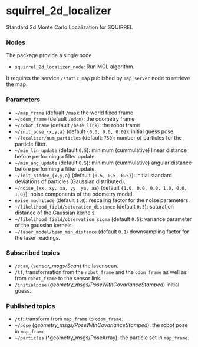squirrel_2d_localizer
=====================

Standard 2d Monte Carlo Localization for SQUIRREL

### Nodes

The package provide a single node

- `squirrel_2d_localizer_node`: Run MCL algorithm.

It requires the service `/static_map` published by `map_server` node
to retrieve the map.

### Parameters
- `~/map_frame` (defualt `/map`): the world fixed frame
- `~/odom_frame` (default `/odom`): the odometry frame
- `~/robot_frame` (default `/base_link`): the robot frame
- `~/init_pose_{x,y,a}` (default `{0.0, 0.0, 0.0}`): initial guess
  pose.
- `~/localizer/num_particles` (default: `750`): number of particles for
  the particle filter.
- `~/min_lin_update` (default `0.5`): minimum (cummulative) linear
  distance before performing a filter update.
- `~/min_ang_update` (default `0.5`): minimum (cummulative) angular
  distance before performing a filter update.
- `~/init_stddev_{x,y,a}` (default `{0.5, 0.5, 0.5}`): initial
  standard deviations of particles (Gaussian distributed).
- `~/noise_{xx, xy, xa, yy, ya, aa}` (default `{1.0, 0.0, 0.0, 1.0,
  0.0, 1.0}`), noise components of the odometry model.
- `noise_magnitude` (default `1.0`): rescaling factor for the noise
  parameters.
- `~/likelihood_field/saturation_distance` (default `0.5`): saturation distance of
  the Gaussian kernels.
- `~/likelihood_field/observation_sigma` (default `0.5`): variance
  parameter of the gaussian kernels.
- `~/laser_model/beam_min_distance` (default `0.1`) downsampling
  factor for the laser readings.
 	  
### Subscribed topics
- `/scan`, (*sensor_msgs/Scan*) the laser scan.
- `/tf`, transformation from the `robot_frame` and the `odom_frame` as well
  as from `robot_frame` to the sensor link.
- `/initialpose` (*geometry_msgs/PoseWithCovarianceStamped*) initial
  guess.
  
### Published topics
- `/tf`: transform from `map_frame` to `odom_frame`.
- `~/pose` (*geometry_msgs/PoseWithCovarianceStamped*): the robot pose
  in `map_frame`.
- `~/particles` (*geometry_msgs/PoseArray): the particle set in `map_frame`.
